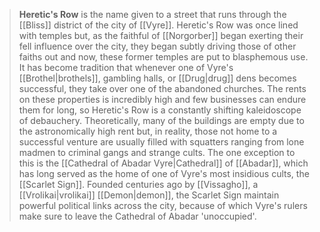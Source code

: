 > **Heretic's Row** is the name given to a street that runs through the [[Bliss]] district of the city of [[Vyre]]. Heretic's Row was once lined with temples but, as the faithful of [[Norgorber]] began exerting their fell influence over the city, they began subtly driving those of other faiths out and now, these former temples are put to blasphemous use. It has become tradition that whenever one of Vyre's [[Brothel|brothels]], gambling halls, or [[Drug|drug]] dens becomes successful, they take over one of the abandoned churches. The rents on these properties is incredibly high and few businesses can endure them for long, so Heretic's Row is a constantly shifting kaleidoscope of debauchery. Theoretically, many of the buildings are empty due to the astronomically high rent but, in reality, those not home to a successful venture are usually filled with squatters ranging from lone madmen to criminal gangs and strange cults.
> The one exception to this is the [[Cathedral of Abadar Vyre|Cathedral]] of [[Abadar]], which has long served as the home of one of Vyre's most insidious cults, the [[Scarlet Sign]]. Founded centuries ago by [[Vissagho]], a [[Vrolikai|vrolikai]] [[Demon|demon]], the Scarlet Sign maintain powerful political links across the city, because of which Vyre's rulers make sure to leave the Cathedral of Abadar 'unoccupied'.









